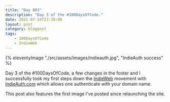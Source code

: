 ```yaml
---
title: "Day 003"
description: "Day 3 of the #100DaysOfCode."
date: 2021-07-24T23:30:00
layout: post
category: blogpost
tags:
    - 100DaysOfCode
    - IndieWeb
---
```


{% eleventyImage "./src/assets/images/indieauth.jpg", "IndieAuth success" %}

Day 3 of the #100DaysOfCode, a few changes in the footer and I successfully took my first steps down the [IndieWeb](https://indieweb.org) movement with [IndieAuth.com](https://indieauth.com) which allows one authenticate with your domain name.

This post also features the first image I've posted since relaunching the site.
